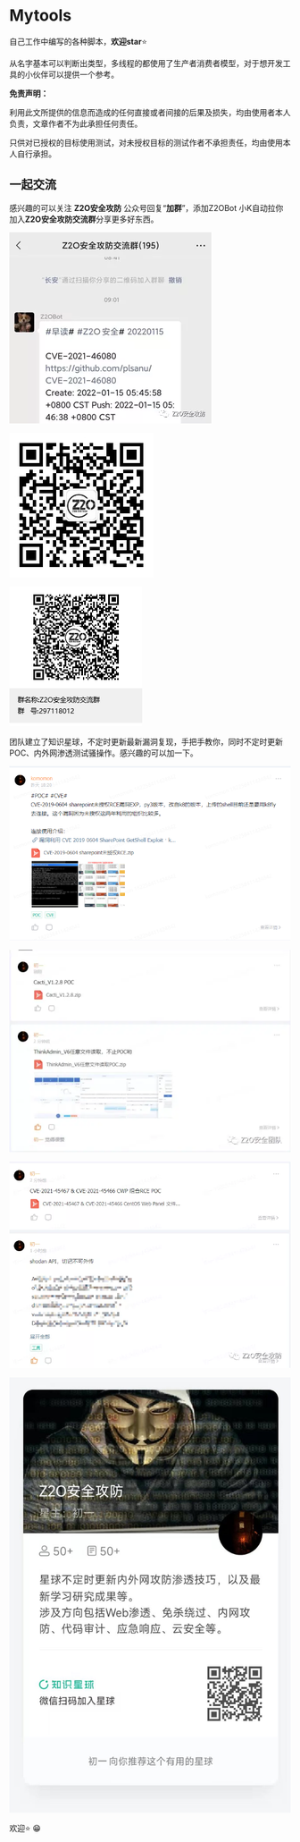 # Mytools

自己工作中编写的各种脚本，**欢迎star**⭐ 

从名字基本可以判断出类型，多线程的都使用了生产者消费者模型，对于想开发工具的小伙伴可以提供一个参考。



**免责声明：**

利用此文所提供的信息而造成的任何直接或者间接的后果及损失，均由使用者本人负责，文章作者不为此承担任何责任。

只供对已授权的目标使用测试，对未授权目标的测试作者不承担责任，均由使用本人自行承担。

## 一起交流

感兴趣的可以关注 **Z2O安全攻防** 公众号回复“**加群**”，添加Z2OBot 小K自动拉你加入**Z2O安全攻防交流群**分享更多好东西。

![图片](images/640-16432009920048.webp)

![公众号](images/公众号.jpg)

![Z2O安全攻防交流群群聊qq二维码](images/Z2O安全攻防交流群群聊qq二维码.png)

团队建立了知识星球，不定时更新最新漏洞复现，手把手教你，同时不定时更新POC、内外网渗透测试骚操作。感兴趣的可以加一下。

![image-20220427111016139](images/image-20220427111016139.png)



![图片](images/640-16432009920046.webp)

![图片](images/640-16432009920047.webp)

![微信图片_20220427110850](images/微信图片_20220427110850.jpg)





欢迎⭐ 😁